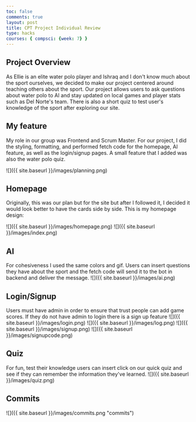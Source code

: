 ```yaml
---
toc: false
comments: true
layout: post
title: CPT Project Individual Review
type: hacks
courses: { compsci: {week: 7} }
---
```


## Project Overview

As Ellie is an elite water polo player and Ishraq and I don't know much about the sport ourselves, we decided to make our project centered around teaching others about the sport. Our project allows users to ask questions about water polo to AI and stay updated on local games and player stats such as Del Norte's team. There is also a short quiz to test user's knowledge of the sport after exploring our site. 

## My feature 
My role in our group was Frontend and Scrum Master. For our project, I did the styling, formatting, and performed fetch code for the homepage, AI feature, as well as the login/signup pages. A small feature that I added was also the water polo quiz. 

![]({{ site.baseurl }}/images/planning.png)

## Homepage 
Originally, this was our plan but for the site but after I followed it, I decided it would look better to have the cards side by side. This is my homepage design: 

![]({{ site.baseurl }}/images/homepage.png)
![]({{ site.baseurl }}/images/index.png)

## AI
For cohesiveness I used the same colors and gif. Users can insert questions they have about the sport and the fetch code will send it to the bot in backend and deliver the message. 
![]({{ site.baseurl }}/images/ai.png)

## Login/Signup
Users must have admin in order to ensure that trust people can add game scores. If they do not have admin to login there is a sign up feature
![]({{ site.baseurl }}/images/login.png)
![]({{ site.baseurl }}/images/log.png)
![]({{ site.baseurl }}/images/signup.png)
![]({{ site.baseurl }}/images/signupcode.png)

## Quiz
For fun, test their knowledge users can insert click on our quick quiz and see if they can remember the information they've learned. 
![]({{ site.baseurl }}/images/quiz.png)

## Commits 
![]({{ site.baseurl }}/images/commits.png "commits")
